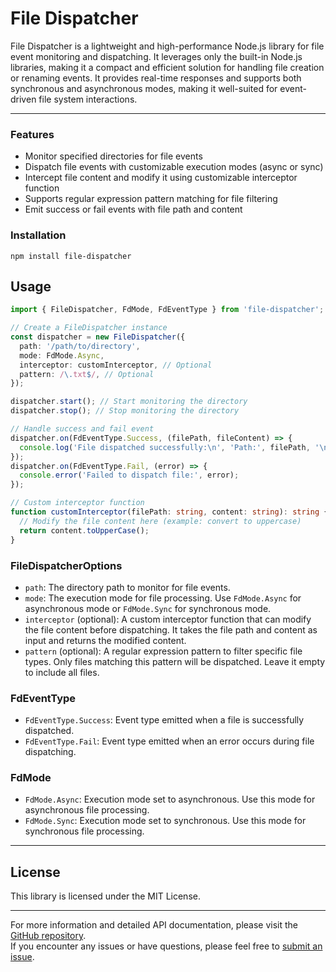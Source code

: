 # File Dispatcher

File Dispatcher is a lightweight and high-performance Node.js library for file event monitoring and dispatching. It leverages only the built-in Node.js libraries, making it a compact and efficient solution for handling file creation or renaming events. It provides real-time responses and supports both synchronous and asynchronous modes, making it well-suited for event-driven file system interactions.

---

### Features

- Monitor specified directories for file events
- Dispatch file events with customizable execution modes (async or sync)
- Intercept file content and modify it using customizable interceptor function
- Supports regular expression pattern matching for file filtering
- Emit success or fail events with file path and content

### Installation

```shell
npm install file-dispatcher
```

## Usage

```ts
import { FileDispatcher, FdMode, FdEventType } from 'file-dispatcher';

// Create a FileDispatcher instance
const dispatcher = new FileDispatcher({
  path: '/path/to/directory',
  mode: FdMode.Async,
  interceptor: customInterceptor, // Optional
  pattern: /\.txt$/, // Optional
});

dispatcher.start(); // Start monitoring the directory
dispatcher.stop(); // Stop monitoring the directory

// Handle success and fail event
dispatcher.on(FdEventType.Success, (filePath, fileContent) => {
  console.log('File dispatched successfully:\n', 'Path:', filePath, '\nContent:', fileContent); 
});
dispatcher.on(FdEventType.Fail, (error) => {
  console.error('Failed to dispatch file:', error);
});

// Custom interceptor function
function customInterceptor(filePath: string, content: string): string {
  // Modify the file content here (example: convert to uppercase)
  return content.toUpperCase();
}
```

### FileDispatcherOptions

- `path`: The directory path to monitor for file events.
- `mode`: The execution mode for file processing. Use `FdMode.Async` for asynchronous mode or `FdMode.Sync` for synchronous mode.
- `interceptor` (optional): A custom interceptor function that can modify the file content before dispatching. It takes the file path and content as input and returns the modified content.
- `pattern` (optional): A regular expression pattern to filter specific file types. Only files matching this pattern will be dispatched. Leave it empty to include all files.

### FdEventType

- `FdEventType.Success`: Event type emitted when a file is successfully dispatched.
- `FdEventType.Fail`: Event type emitted when an error occurs during file dispatching.

### FdMode

- `FdMode.Async`: Execution mode set to asynchronous. Use this mode for asynchronous file processing.
- `FdMode.Sync`: Execution mode set to synchronous. Use this mode for synchronous file processing.

---

## License

This library is licensed under the MIT License.

---

For more information and detailed API documentation, please visit the [GitHub repository](https://github.com/Nhahan/file-dispatcher).  
If you encounter any issues or have questions, please feel free to [submit an issue](https://github.com/Nhahan/file-dispatcher/issues).


